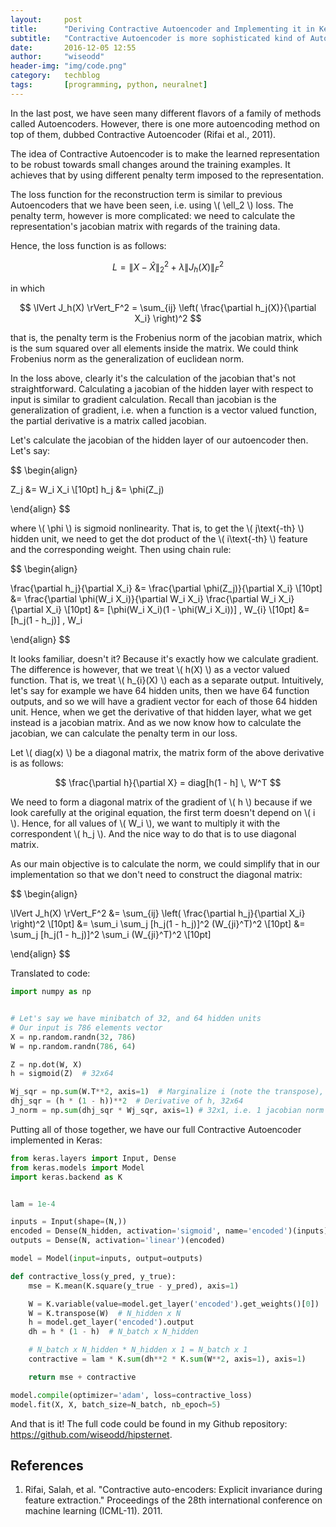 ```yaml
---
layout:     post
title:      "Deriving Contractive Autoencoder and Implementing it in Keras"
subtitle:   "Contractive Autoencoder is more sophisticated kind of Autoencoder compared to the last post. Here, we will dissect the loss function of Contractive Autoencoder and derive it so that we could implement it in Keras."
date:       2016-12-05 12:55
author:     "wiseodd"
header-img: "img/code.png"
category:   techblog
tags:       [programming, python, neuralnet]
---
```


In the last post, we have seen many different flavors of a family of methods called Autoencoders. However, there is one more autoencoding method on top of them, dubbed Contractive Autoencoder (Rifai et al., 2011).

The idea of Contractive Autoencoder is to make the learned representation to be robust towards small changes around the training examples. It achieves that by using different penalty term imposed to the representation.

The loss function for the reconstruction term is similar to previous Autoencoders that we have been seen, i.e. using \\( \ell_2 \\) loss. The penalty term, however is more complicated: we need to calculate the representation's jacobian matrix with regards of the training data.

Hence, the loss function is as follows:

$$ L = \lVert X - \hat{X} \rVert_2^2  + \lambda \lVert J_h(X) \rVert_F^2 $$

in which

$$ \lVert J_h(X) \rVert_F^2 = \sum_{ij} \left( \frac{\partial h_j(X)}{\partial X_i} \right)^2 $$

that is, the penalty term is the Frobenius norm of the jacobian matrix, which is the sum squared over all elements inside the matrix. We could think Frobenius norm as the generalization of euclidean norm.

In the loss above, clearly it's the calculation of the jacobian that's not straightforward. Calculating a jacobian of the hidden layer with respect to input is similar to gradient calculation. Recall than jacobian is the generalization of gradient, i.e. when a function is a vector valued function, the partial derivative is a matrix called jacobian.

Let's calculate the jacobian of the hidden layer of our autoencoder then. Let's say:

$$ \begin{align}

Z_j &= W_i X_i \\[10pt]
h_j &= \phi(Z_j)

\end{align} $$

where \\( \phi \\) is sigmoid nonlinearity. That is, to get the \\( j\text{-th} \\) hidden unit, we need to get the dot product of the \\( i\text{-th} \\) feature and the corresponding weight. Then using chain rule:

$$ \begin{align}

\frac{\partial h_j}{\partial X_i} &= \frac{\partial \phi(Z_j)}{\partial X_i} \\[10pt]
                                 &= \frac{\partial \phi(W_i X_i)}{\partial W_i X_i} \frac{\partial W_i X_i}{\partial X_i} \\[10pt]
                                 &= [\phi(W_i X_i)(1 - \phi(W_i X_i))] \, W_{i} \\[10pt]
                                 &= [h_j(1 - h_j)] \, W_i

\end{align} $$

It looks familiar, doesn't it? Because it's exactly how we calculate gradient. The difference is however, that we treat \\( h(X) \\) as a vector valued function. That is, we treat \\( h_{i}(X) \\) each as a separate output. Intuitively, let's say for example we have 64 hidden units, then we have 64 function outputs, and so we will have a gradient vector for each of those 64 hidden unit. Hence, when we get the derivative of that hidden layer, what we get instead is a jacobian matrix. And as we now know how to calculate the jacobian, we can calculate the penalty term in our loss.

Let \\( diag(x) \\) be a diagonal matrix, the matrix form of the above derivative is as follows:

$$ \frac{\partial h}{\partial X} = diag[h(1 - h] \, W^T $$

We need to form a diagonal matrix of the gradient of \\( h \\) because if we look carefully at the original equation, the first term doesn't depend on \\( i \\). Hence, for all values of \\( W_i \\), we want to multiply it with the correspondent \\( h_j \\). And the nice way to do that is to use diagonal matrix.

As our main objective is to calculate the norm, we could simplify that in our implementation so that we don't need to construct the diagonal matrix:

$$ \begin{align}

\lVert J_h(X) \rVert_F^2 &= \sum_{ij} \left( \frac{\partial h_j}{\partial X_i} \right)^2 \\[10pt]
                         &= \sum_i \sum_j [h_j(1 - h_j)]^2 (W_{ji}^T)^2 \\[10pt]
                         &= \sum_j [h_j(1 - h_j)]^2 \sum_i (W_{ji}^T)^2 \\[10pt]

\end{align} $$

Translated to code:

``` python
import numpy as np


# Let's say we have minibatch of 32, and 64 hidden units
# Our input is 786 elements vector
X = np.random.randn(32, 786)
W = np.random.randn(786, 64)

Z = np.dot(W, X)
h = sigmoid(Z)  # 32x64

Wj_sqr = np.sum(W.T**2, axis=1)  # Marginalize i (note the transpose), 64x1
dhj_sqr = (h * (1 - h))**2  # Derivative of h, 32x64
J_norm = np.sum(dhj_sqr * Wj_sqr, axis=1) # 32x1, i.e. 1 jacobian norm for each data point
```

Putting all of those together, we have our full Contractive Autoencoder implemented in Keras:

``` python
from keras.layers import Input, Dense
from keras.models import Model
import keras.backend as K


lam = 1e-4

inputs = Input(shape=(N,))
encoded = Dense(N_hidden, activation='sigmoid', name='encoded')(inputs)
outputs = Dense(N, activation='linear')(encoded)

model = Model(input=inputs, output=outputs)

def contractive_loss(y_pred, y_true):
    mse = K.mean(K.square(y_true - y_pred), axis=1)

    W = K.variable(value=model.get_layer('encoded').get_weights()[0])  # N x N_hidden
    W = K.transpose(W)  # N_hidden x N
    h = model.get_layer('encoded').output
    dh = h * (1 - h)  # N_batch x N_hidden

    # N_batch x N_hidden * N_hidden x 1 = N_batch x 1
    contractive = lam * K.sum(dh**2 * K.sum(W**2, axis=1), axis=1)

    return mse + contractive

model.compile(optimizer='adam', loss=contractive_loss)
model.fit(X, X, batch_size=N_batch, nb_epoch=5)
```

And that is it! The full code could be found in my Github repository: <https://github.com/wiseodd/hipsternet>.

<h2 class="section-header">References</h2>

1. Rifai, Salah, et al. "Contractive auto-encoders: Explicit invariance during feature extraction." Proceedings of the 28th international conference on machine learning (ICML-11). 2011.